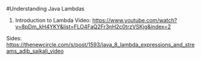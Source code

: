 #Understanding Java Lambdas

1. Introduction to Lambda 
Video:
https://www.youtube.com/watch?v=8pDm_kH4YKY&list=FLO4FaQ2Fr3nH2c0trzVSKjg&index=2

Sides:
https://thenewcircle.com/s/post/1593/java_8_lambda_expressions_and_streams_adib_saikali_video
